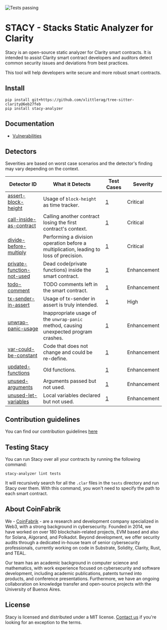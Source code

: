 ![Tests passing](https://github.com/coinfabrik/stacy/actions/workflows/test.yml/badge.svg)

# STACY - Stacks Static Analyzer for Clarity

Stacy is an open-source static analyzer for Clarity smart contracts. It is intended to assist Clarity smart contract developers and auditors detect common security issues and deviations from best practices. 

This tool will help developers write secure and more robust smart contracts.

## Install

```shell
pip install git+https://github.com/xlittlerag/tree-sitter-clarity@6eb27feb
pip install stacy-analyzer
```

## Documentation

- [Vulnerabilities](https://github.com/CoinFabrik/stacy/tree/main/docs/vulnerabilities)

## Detectors

Severities are based on worst case scenarios and the detector's finding may vary depending on the context.

| Detector ID                                                                                                                    | What it Detects                                                                                                                                                                                           | Test Cases                                                                                                                                                                                                                                               | Severity    |
|--------------------------------------------------------------------------------------------------------------------------------| --------------------------------------------------------------------------------------------------------------------------------------------------------------------------------------------------------- | -------------------------------------------------------------------------------------------------------------------------------------------------------------------------------------------------------------------------------------------------------- | ----------- |
| [assert-block-height](https://github.com/CoinFabrik/stacy/blob/main/docs/vulnerabilities/1-assert-block-height.md)             | Usage of `block-height` as time tracker.                  | [1](https://github.com/CoinFabrik/stacy/tree/main/tests/assert_block_height) | Critical    |
| [call-inside-as-contract](https://github.com/CoinFabrik/stacy/blob/main/docs/vulnerabilities/2-call-inside-as-contract.md)     | Calling another contract losing the first contract's context.                                                           | [1](https://github.com/CoinFabrik/stacy/tree/main/tests/call_inside_as_contract)                                                                                                                                                | Critical    |
| [divide-before-multiply](https://github.com/CoinFabrik/stacy/blob/main/docs/vulnerabilities/3-divide-before-multiply.md)       | Performing a division operation before a multiplication, leading to loss of precision.                                                                                | [1](https://github.com/CoinFabrik/stacy/tree/main/tests/divide_before_multiply)                                                                             | Critical    |
| [private-function-not-used](https://github.com/CoinFabrik/stacy/blob/main/docs/vulnerabilities/4-private-function-not-used.md) | Dead code(private functions) inside the smart contract.                                                                        | [1](https://github.com/CoinFabrik/stacy/tree/main/tests/private_function_not_used)                                                                                                                                                                  | Enhancement |
| [todo-comment](https://github.com/CoinFabrik/stacy/blob/main/docs/vulnerabilities/5-todo-comment.md)                           | TODO comments left in the smart contract.                                                                        | [1](https://github.com/CoinFabrik/stacy/tree/main/tests/todo_comment)                                                                                                                                                                  | Enhancement |
| [tx-sender-in-assert](https://github.com/CoinFabrik/stacy/blob/main/docs/vulnerabilities/6-tx-sender-in-assert.md)             | Usage of tx-sender in assert is truly intended.                                                                       | [1](https://github.com/CoinFabrik/stacy/tree/main/tests/tx_sender_in_assert)                                                                                                                                                                  | High |
| [unwrap-panic-usage](https://github.com/CoinFabrik/stacy/blob/main/docs/vulnerabilities/7-unwrap-panic-usage.md)               | Inappropriate usage of the `unwrap-panic` method, causing unexpected program crashes.                                                                         | [1](https://github.com/CoinFabrik/stacy/tree/main/tests/unwrap_panic_usage)                                                                                                                                                                  | Enhancement |
| [var-could-be-constant](https://github.com/CoinFabrik/stacy/blob/main/docs/vulnerabilities/8-var-could-be-constant.md)         | Code that does not change and could be re-define.                                                                         | [1](https://github.com/CoinFabrik/stacy/tree/main/tests/var_could_be_constant)                                                                                                                                                                  | Enhancement |
| [updated-functions](https://github.com/CoinFabrik/stacy/blob/main/docs/vulnerabilities/9-updated-functions.md)                 | Old functions.                                                                         | [1](https://github.com/CoinFabrik/stacy/tree/main/tests/updated_functions)                                                                                                                                                                  | Enhancement |
| [unused-arguments](https://github.com/CoinFabrik/stacy/blob/main/docs/vulnerabilities/10-unused-arguments.md)                  | Arguments passed but not used.                                                                         | [1](https://github.com/CoinFabrik/stacy/tree/main/tests/unused_arguments)                                                                                                                                                                  | Enhancement |
| [unused-let-variables](https://github.com/CoinFabrik/stacy/blob/main/docs/vulnerabilities/11-unused-let-variables.md)          | Local variables declared but not used.                                                                         | [1](https://github.com/CoinFabrik/stacy/tree/main/tests/unused_let_variables)                                                                                                                                                                  | Enhancement |

## Contribution guidelines

You can find our contribution guidelines [here](https://github.com/CoinFabrik/stacy/tree/main/docs/contribution_guidelines/contribute.md)


## Testing Stacy

You can run Stacy over all your contracts by running the following command:

```shell
stacy-analyzer lint tests
```

It will recursively search for all the `.clar` files in the `tests` directory and run Stacy over them. With this command, you won't need to specify the path to each smart contract.

## About CoinFabrik

We - [CoinFabrik](https://www.coinfabrik.com/) - are a research and development company specialized in Web3, with a strong background in cybersecurity. Founded in 2014, we have worked on over 180 blockchain-related projects, EVM based and also for Solana, Algorand, and Polkadot. Beyond development, we offer security audits through a dedicated in-house team of senior cybersecurity professionals, currently working on code in Substrate, Solidity, Clarity, Rust, and TEAL.

Our team has an academic background in computer science and mathematics, with work experience focused on cybersecurity and software development, including academic publications, patents turned into products, and conference presentations. Furthermore, we have an ongoing collaboration on knowledge transfer and open-source projects with the University of Buenos Aires.

## License


Stacy is licensed and distributed under a MIT license. [Contact us](https://www.coinfabrik.com/) if you're looking for an exception to the terms.
